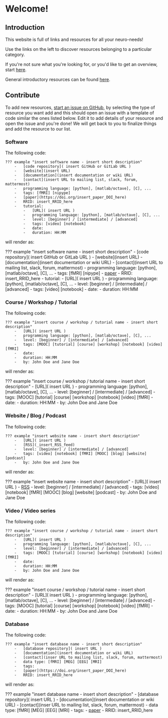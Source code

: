 # Welcome!

## Introduction

This website is full of links and resources for all your neuro-needs!

Use the links on the left to discover resources belonging to a particular category.

If you're not sure what you're looking for, or you'd like to get an overview, start [here](01-before-you-start.md#Before-you-start).

General introductory resources can be found [here](99-appendix.md#Appendix).

## Contribute

To add new resources, [start an issue on GitHub](https://github.com/learn-neuroimaging/tutorials-and-resources/issues/new/choose), by selecting the type of resource you want add and this should open an issue with a template of code similar the ones listed below. Edit it to add details of your resource and open the issue and you're done! We will get back to you to finalize things and add the resource to our list.

### Software

The following code:

```
??? example "insert software name - insert short description"
    -   [code repository]( insert GitHub or GitLab URL )
    -   [website](insert URL)
    -   [documentation](insert documentation or wiki URL)
    -   [contact](insert URL to mailing list, slack, forum, mattermost)
    -   programming language: [python], [matlab/octave], [C], ...
    -   tags: [fMRI] [nipype]
    -   [paper](https://doi.org/insert_paper_DOI_here)
    -   RRID: insert_RRID_here
    -   tutorial:
        -   [URL]( insert URL )
        -   programming language: [python], [matlab/octave], [C], ...
        -   level: [beginner] / [intermediate] / [advanced]
        -   tags: [video] [notebook]
        -   date:
        -   duration: HH:MM
```

will render as:

??? example "insert software name - insert short description"
    -   [code repository]( insert GitHub or GitLab URL )
    -   [website](insert URL)
    -   [documentation](insert documentation or wiki URL)
    -   [contact](insert URL to mailing list, slack, forum, mattermost)
    -   programming language: [python], [matlab/octave], [C], ...
    -   tags: [fMRI] [nipype]
    -   [paper](https://doi.org/insert_paper_DOI_here)
    -   RRID: insert_RRID_here
    -   tutorial:
        -   [URL]( insert URL )
        -   programming language: [python], [matlab/octave], [C], ...
        -   level: [beginner] / [intermediate] / [advanced]
        -   tags: [video] [notebook]
        -   date:
        -   duration: HH:MM

### Course / Workshop / Tutorial

The following code:

```
??? example "insert course / workshop / tutorial name - insert short description"
    -   [URL]( insert URL )
    -   programming language: [python], [matlab/octave], [C], ...
    -   level: [beginner] / [intermediate] / [advanced]
    -   tags: [MOOC] [tutorial] [course] [workshop] [notebook] [video] [fMRI]
    -   date:
    -   duration: HH:MM
    -   by: John Doe and Jane Doe
```

will render as:

??? example "insert course / workshop / tutorial name - insert short description"
    -   [URL]( insert URL )
    -   programming language: [python], [matlab/octave], [C], ...
    -   level: [beginner] / [intermediate] / [advanced]
    -   tags: [MOOC] [tutorial] [course] [workshop] [notebook] [video] [fMRI]
    -   date:
    -   duration: HH:MM
    -   by: John Doe and Jane Doe

### Website / Blog / Podcast

The following code:

```
??? example "insert website name - insert short description"
    -   [URL]( insert URL )
    -   [RSS](_insert_RSS_feed)
    -   level: [beginner] / [intermediate] / [advanced]
    -   tags: [video] [notebook] [fMRI] [MOOC] [blog] [website] [podcast]
    -   by: John Doe and Jane Doe
```

will render as:

??? example "insert website name - insert short description"
    -   [URL]( insert URL )
    -   [RSS](_insert_RSS_feed)
    -   level: [beginner] / [intermediate] / [advanced]
    -   tags: [video] [notebook] [fMRI] [MOOC] [blog] [website] [podcast]
    -   by: John Doe and Jane Doe

### Video / Video series

The following code:

```
??? example "insert course / workshop / tutorial name - insert short description"
    -   [URL]( insert URL )
    -   programming language: [python], [matlab/octave], [C], ...
    -   level: [beginner] / [intermediate] / [advanced]
    -   tags: [MOOC] [tutorial] [course] [workshop] [notebook] [video] [fMRI]
    -   date:
    -   duration: HH:MM
    -   by: John Doe and Jane Doe
```

will render as:

??? example "insert course / workshop / tutorial name - insert short description"
    -   [URL]( insert URL )
    -   programming language: [python], [matlab/octave], [C], ...
    -   level: [beginner] / [intermediate] / [advanced]
    -   tags: [MOOC] [tutorial] [course] [workshop] [notebook] [video] [fMRI]
    -   date:
    -   duration: HH:MM
    -   by: John Doe and Jane Doe

### Database

The following code:

```
??? example "insert database name - insert short description"
    -   [database repository]( insert URL )
    -   [documentation](insert documentation or wiki URL)
    -   [contact](inser URL to mailing list, slack, forum, mattermost)
    -   data type: [fMRI] [MEG] [EEG] [MRI]
    -   tags:
    -   [paper](https://doi.org/insert_paper_DOI_here)
    -   RRID: insert_RRID_here
```

will render as:

??? example "insert database name - insert short description"
    -   [database repository]( insert URL )
    -   [documentation](insert documentation or wiki URL)
    -   [contact](inser URL to mailing list, slack, forum, mattermost)
    -   data type: [fMRI] [MEG] [EEG] [MRI]
    -   tags:
    -   [paper](https://doi.org/insert_paper_DOI_here)
    -   RRID: insert_RRID_here

